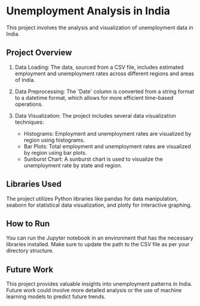 # Unemployment Analysis in India

This project involves the analysis and visualization of unemployment data in India.

## Project Overview

1. Data Loading: The data, sourced from a CSV file, includes estimated employment and unemployment rates across different regions and areas of India.

2. Data Preprocessing: The 'Date' column is converted from a string format to a datetime format, which allows for more efficient time-based operations.

3. Data Visualization: The project includes several data visualization techniques:
    - Histograms: Employment and unemployment rates are visualized by region using histograms.
    - Bar Plots: Total employment and unemployment rates are visualized by region using bar plots.
    - Sunburst Chart: A sunburst chart is used to visualize the unemployment rate by state and region.

## Libraries Used

The project utilizes Python libraries like pandas for data manipulation, seaborn for statistical data visualization, and plotly for interactive graphing.

## How to Run

You can run the Jupyter notebook in an environment that has the necessary libraries installed. Make sure to update the path to the CSV file as per your directory structure.

## Future Work

This project provides valuable insights into unemployment patterns in India. Future work could involve more detailed analysis or the use of machine learning models to predict future trends.
